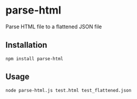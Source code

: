 # parse-html
Parse HTML file to a flattened JSON file

## Installation 
```
npm install parse-html
```

## Usage 
```
node parse-html.js test.html test_flattened.json
```
